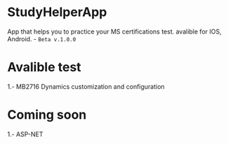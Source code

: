 # StudyHelperApp 
App that helps you to practice your MS certifications test. avalible for IOS, Android. - `Beta v.1.0.0`

# Avalible test
1.- MB2716 Dynamics customization and configuration

# Coming soon
1.- ASP-NET 
